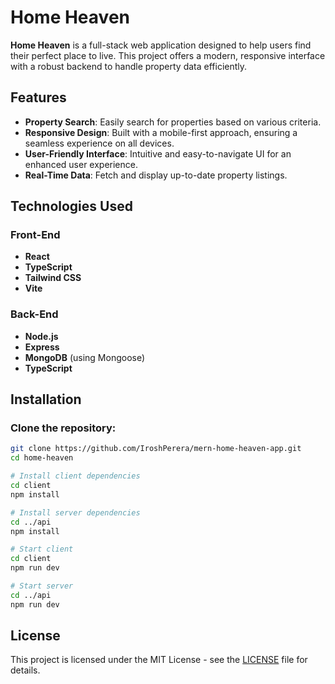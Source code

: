 # Home Heaven

**Home Heaven** is a full-stack web application designed to help users find their perfect place to live. This project offers a modern, responsive interface with a robust backend to handle property data efficiently.

## Features

- **Property Search**: Easily search for properties based on various criteria.
- **Responsive Design**: Built with a mobile-first approach, ensuring a seamless experience on all devices.
- **User-Friendly Interface**: Intuitive and easy-to-navigate UI for an enhanced user experience.
- **Real-Time Data**: Fetch and display up-to-date property listings.

## Technologies Used

### Front-End

- **React**
- **TypeScript**
- **Tailwind CSS**
- **Vite**

### Back-End

- **Node.js**
- **Express**
- **MongoDB** (using Mongoose)
- **TypeScript**

## Installation

### Clone the repository:

```bash
git clone https://github.com/IroshPerera/mern-home-heaven-app.git
cd home-heaven

# Install client dependencies
cd client
npm install

# Install server dependencies
cd ../api
npm install

# Start client
cd client
npm run dev

# Start server
cd ../api
npm run dev
```

## License
This project is licensed under the MIT License - see the [LICENSE](LICENSE) file for details.